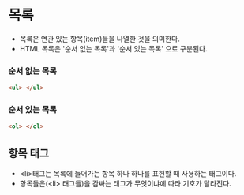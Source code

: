 # 목록

- 목록은 연관 있는 항목(item)들을 나열한 것을 의미한다.
- HTML 목록은 '순서 없는 목록'과 '순서 있는 목록' 으로 구분된다.

### 순서 없는 목록
```html
<ul> </ul>
```

### 순서 있는 목록
```html
<ol> </ol>
```

## 항목 태그
- \<li>태그는 목록에 들어가는 항목 하나 하나를 표현할 때 사용하는 태그이다.
- 항목들은(\<li> 태그들)을 감싸는 태그가 무엇이냐에 따라 기호가 달라진다.
